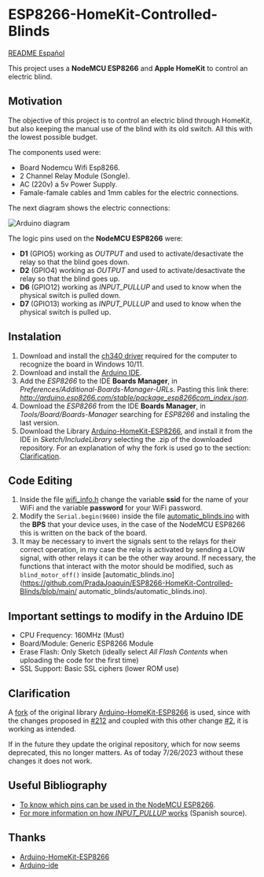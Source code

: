 # ESP8266-HomeKit-Controlled-Blinds

[README Español](https://github.com/PradaJoaquin/ESP8266-HomeKit-Controlled-Blinds/blob/main/README-es.md)

This project uses a **NodeMCU ESP8266** and **Apple HomeKit** to control an electric blind.

## Motivation
The objective of this project is to control an electric blind through HomeKit, but also keeping the manual use of the blind with its old switch. All this with the lowest possible budget.

The components used were:
- Board Nodemcu Wifi Esp8266.
- 2 Channel Relay Module (Songle).
- AC (220v) a 5v Power Supply.
- Famale-famale cables and 1mm cables for the electric connections.

The next diagram shows the electric connections:

![Arduino diagram](https://github.com/PradaJoaquin/ESP8266-HomeKit-Controlled-Blinds/assets/36085103/5abb5107-fe2c-4866-ab92-2dfb93dbc56e)

The logic pins used on the **NodeMCU ESP8266** were:
- **D1** (GPIO5) working as *OUTPUT* and used to activate/desactivate the relay so that the blind goes down.
- **D2** (GPIO4) working as *OUTPUT* and used to activate/desactivate the relay so that the blind goes up.
- **D6** (GPIO12) working as *INPUT_PULLUP* and used to know when the physical switch is pulled down.
- **D7** (GPIO13) working as *INPUT_PULLUP* and used to know when the physical switch is pulled up.

## Instalation
1. Download and install the [ch340 driver](https://sparks.gogo.co.nz/ch340.html) required for the computer to recognize the board in Windows 10/11.
2. Download and install the [Arduino IDE](https://www.arduino.cc/en/software).
3. Add the *ESP8266* to the IDE **Boards Manager**, in *Preferences/Additional-Boards-Manager-URLs*. Pasting this link there: *http://arduino.esp8266.com/stable/package_esp8266com_index.json*.
4. Download the *ESP8266* from the IDE **Boards Manager**, in *Tools/Board/Boards-Manager* searching for *ESP8266* and instaling the last version.
5. Download the Library [Arduino-HomeKit-ESP8266](https://github.com/PradaJoaquin/Arduino-HomeKit-ESP8266), and install it from the IDE in *Sketch/IncludeLibrary* selecting the .zip of the downloaded repository. For an explanation of why the fork is used go to the section: [Clarification](#clarification).

## Code Editing
1. Inside the file [wifi_info.h](https://github.com/PradaJoaquin/ESP8266-HomeKit-Controlled-Blinds/blob/main/automatic_blinds/wifi_info.h) change the variable **ssid** for the name of your WiFi and the variable **password** for your WiFi password.
2. Modify the `Serial.begin(9600)` inside the file [automatic_blinds.ino](https://github.com/PradaJoaquin/ESP8266-HomeKit-Controlled-Blinds/blob/main/automatic_blinds/automatic_blinds.ino) with the **BPS** that your device uses, in the case of the NodeMCU ESP8266 this is written on the back of the board.
3. It may be necessary to invert the signals sent to the relays for their correct operation, in my case the relay is activated by sending a LOW signal, with other relays it can be the other way around. If necessary, the functions that interact with the motor should be modified, such as `blind_motor_off()` inside [automatic_blinds.ino](https://github.com/PradaJoaquin/ESP8266-HomeKit-Controlled-Blinds/blob/main/ automatic_blinds/automatic_blinds.ino).

## Important settings to modify in the Arduino IDE
- CPU Frequency: 160MHz (Must)
- Board/Module: Generic ESP8266 Module
- Erase Flash: Only Sketch (ideally select *All Flash Contents* when uploading the code for the first time)
- SSL Support: Basic SSL ciphers (lower ROM use)

## Clarification
A [fork](https://github.com/PradaJoaquin/Arduino-HomeKit-ESP8266) of the original library [Arduino-HomeKit-ESP8266](https://github.com/Mixiaoxiao/Arduino-HomeKit-ESP8266) is used, since with the changes proposed in [#212](https://github.com/Mixiaoxiao/Arduino-HomeKit-ESP8266/pull/212) and coupled with this other change [#2](https://github.com/paullj1/Arduino-HomeKit-ESP8266/pull/2), it is working as intended.

If in the future they update the original repository, which for now seems deprecated, this no longer matters. As of today 7/26/2023 without these changes it does not work.

## Useful Bibliography
- [To know which pins can be used in the NodeMCU ESP8266](https://randomnerdtutorials.com/esp8266-pinout-reference-gpios/).
- [For more information on how *INPUT_PULLUP* works](https://aprendiendoarduino.wordpress.com/tag/input-pullup/) (Spanish source). 

## Thanks
- [Arduino-HomeKit-ESP8266](https://github.com/Mixiaoxiao/Arduino-HomeKit-ESP8266)
- [Arduino-ide](https://github.com/arduino/arduino-ide)

